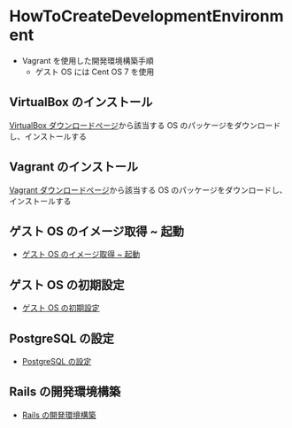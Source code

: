# HowToCreateDevelopmentEnvironment

* Vagrant を使用した開発環境構築手順
    * ゲスト OS には Cent OS 7 を使用


## VirtualBox のインストール

[VirtualBox ダウンロードページ](https://www.virtualbox.org/wiki/Downloads)から該当する OS のパッケージをダウンロードし、インストールする


## Vagrant のインストール

[Vagrant ダウンロードページ](https://www.vagrantup.com/downloads.html)から該当する OS のパッケージをダウンロードし、インストールする

## ゲスト OS のイメージ取得 ~ 起動

* [ゲスト OS のイメージ取得 ~ 起動](launch_guest_os.md)

## ゲスト OS の初期設定

* [ゲスト OS の初期設定](setting_guest_os.md)

## PostgreSQL の設定

* [PostgreSQL の設定](setting_guest_os.md)

## Rails の開発環境構築

* [Rails の開発環境構築](setting_rails_env.md)
